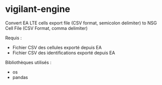 # vigilant-engine
Convert EA LTE cells export file (CSV format, semicolon delimiter) to NSG Cell File (CSV Format, comma delimiter)

Requis :
- Fichier CSV des cellules exporté depuis EA
- Fichier CSV des identifications exporté depuis EA

Bibliothèques utilisés :

- os 
- pandas